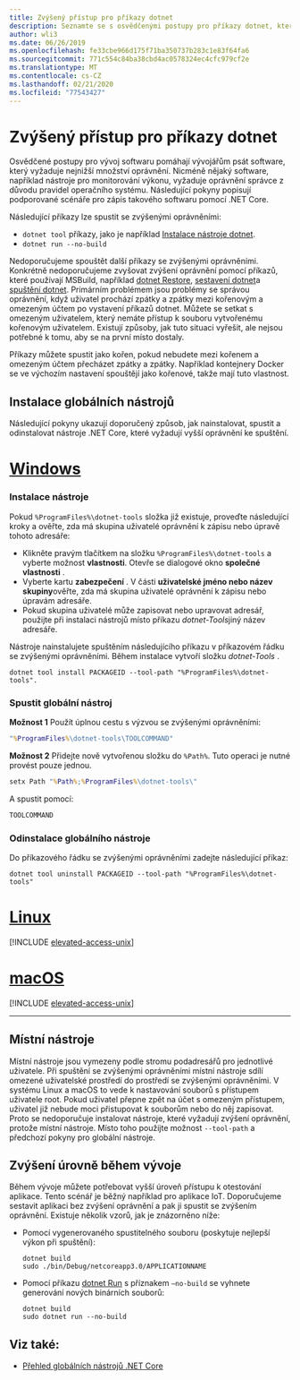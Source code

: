 ```yaml
---
title: Zvýšený přístup pro příkazy dotnet
description: Seznamte se s osvědčenými postupy pro příkazy dotnet, které vyžadují vyšší přístup.
author: wli3
ms.date: 06/26/2019
ms.openlocfilehash: fe33cbe966d175f71ba350737b283c1e83f64fa6
ms.sourcegitcommit: 771c554c84ba38cbd4ac0578324ec4cfc979cf2e
ms.translationtype: MT
ms.contentlocale: cs-CZ
ms.lasthandoff: 02/21/2020
ms.locfileid: "77543427"
---
```

# <a name="elevated-access-for-dotnet-commands"></a>Zvýšený přístup pro příkazy dotnet

Osvědčené postupy pro vývoj softwaru pomáhají vývojářům psát software, který vyžaduje nejnižší množství oprávnění. Nicméně nějaký software, například nástroje pro monitorování výkonu, vyžaduje oprávnění správce z důvodu pravidel operačního systému. Následující pokyny popisují podporované scénáře pro zápis takového softwaru pomocí .NET Core. 

Následující příkazy lze spustit se zvýšenými oprávněními:

- `dotnet tool` příkazy, jako je například [Instalace nástroje dotnet](dotnet-tool-install.md).
- `dotnet run --no-build`

Nedoporučujeme spouštět další příkazy se zvýšenými oprávněními. Konkrétně nedoporučujeme zvyšovat zvýšení oprávnění pomocí příkazů, které používají MSBuild, například [dotnet Restore](dotnet-restore.md), [sestavení dotnet](dotnet-build.md)a [spuštění dotnet](dotnet-run.md). Primárním problémem jsou problémy se správou oprávnění, když uživatel prochází zpátky a zpátky mezi kořenovým a omezeným účtem po vystavení příkazů dotnet. Můžete se setkat s omezeným uživatelem, který nemáte přístup k souboru vytvořenému kořenovým uživatelem. Existují způsoby, jak tuto situaci vyřešit, ale nejsou potřebné k tomu, aby se na první místo dostaly.

Příkazy můžete spustit jako kořen, pokud nebudete mezi kořenem a omezeným účtem přecházet zpátky a zpátky. Například kontejnery Docker se ve výchozím nastavení spouštějí jako kořenové, takže mají tuto vlastnost.

## <a name="global-tool-installation"></a>Instalace globálních nástrojů

Následující pokyny ukazují doporučený způsob, jak nainstalovat, spustit a odinstalovat nástroje .NET Core, které vyžadují vyšší oprávnění ke spuštění.

<!-- markdownlint-disable MD025 -->

# <a name="windows"></a>[Windows](#tab/windows)

### <a name="install-the-tool"></a>Instalace nástroje

Pokud `%ProgramFiles%\dotnet-tools` složka již existuje, proveďte následující kroky a ověřte, zda má skupina uživatelé oprávnění k zápisu nebo úpravě tohoto adresáře:

- Klikněte pravým tlačítkem na složku `%ProgramFiles%\dotnet-tools` a vyberte možnost **vlastnosti**. Otevře se dialogové okno **společné vlastnosti** . 
- Vyberte kartu **zabezpečení** . V části **uživatelské jméno nebo název skupiny**ověřte, zda má skupina uživatelé oprávnění k zápisu nebo úpravám adresáře. 
- Pokud skupina uživatelé může zapisovat nebo upravovat adresář, použijte při instalaci nástrojů místo příkazu *dotnet-Tools*jiný název adresáře.

Nástroje nainstalujete spuštěním následujícího příkazu v příkazovém řádku se zvýšenými oprávněními. Během instalace vytvoří složku *dotnet-Tools* .

```dotnetcli
dotnet tool install PACKAGEID --tool-path "%ProgramFiles%\dotnet-tools".
```

### <a name="run-the-global-tool"></a>Spustit globální nástroj

**Možnost 1** Použít úplnou cestu s výzvou se zvýšenými oprávněními:

```cmd
"%ProgramFiles%\dotnet-tools\TOOLCOMMAND"
```

**Možnost 2** Přidejte nově vytvořenou složku do `%Path%`. Tuto operaci je nutné provést pouze jednou.

```cmd
setx Path "%Path%;%ProgramFiles%\dotnet-tools\"
```

A spustit pomocí:

```cmd
TOOLCOMMAND
```

### <a name="uninstall-the-global-tool"></a>Odinstalace globálního nástroje

Do příkazového řádku se zvýšenými oprávněními zadejte následující příkaz:

```dotnetcli
dotnet tool uninstall PACKAGEID --tool-path "%ProgramFiles%\dotnet-tools"
```

# <a name="linux"></a>[Linux](#tab/linux)

[!INCLUDE [elevated-access-unix](../../../includes/elevated-access-unix.md)]

# <a name="macos"></a>[macOS](#tab/macos)

[!INCLUDE [elevated-access-unix](../../../includes/elevated-access-unix.md)]

---

## <a name="local-tools"></a>Místní nástroje

Místní nástroje jsou vymezeny podle stromu podadresářů pro jednotlivé uživatele. Při spuštění se zvýšenými oprávněními místní nástroje sdílí omezené uživatelské prostředí do prostředí se zvýšenými oprávněními. V systému Linux a macOS to vede k nastavování souborů s přístupem uživatele root. Pokud uživatel přepne zpět na účet s omezeným přístupem, uživatel již nebude moci přistupovat k souborům nebo do něj zapisovat. Proto se nedoporučuje instalovat nástroje, které vyžadují zvýšení oprávnění, protože místní nástroje. Místo toho použijte možnost `--tool-path` a předchozí pokyny pro globální nástroje.

## <a name="elevation-during-development"></a>Zvýšení úrovně během vývoje

Během vývoje můžete potřebovat vyšší úroveň přístupu k otestování aplikace. Tento scénář je běžný například pro aplikace IoT. Doporučujeme sestavit aplikaci bez zvýšení oprávnění a pak ji spustit se zvýšením oprávnění. Existuje několik vzorů, jak je znázorněno níže:

- Pomocí vygenerovaného spustitelného souboru (poskytuje nejlepší výkon při spuštění):

   ```dotnetcli
   dotnet build
   sudo ./bin/Debug/netcoreapp3.0/APPLICATIONNAME
   ```
    
- Pomocí příkazu [dotnet Run](dotnet-run.md) s příznakem `—no-build` se vyhnete generování nových binárních souborů:

   ```dotnetcli
   dotnet build
   sudo dotnet run --no-build
   ```

## <a name="see-also"></a>Viz také:

- [Přehled globálních nástrojů .NET Core](global-tools.md)
